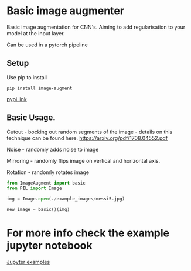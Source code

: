 # Basic image augmenter
Basic image augmentation for CNN's. Aiming to add regularisation to your model at the input layer.

Can be used in a pytorch pipeline 


## Setup

Use pip to install 

`pip install image-augment`

[pypi link ](https://www.google.com)


## Basic Usage.

Cutout - bocking out random segments of the image - details on this technique can be found here. https://arxiv.org/pdf/1708.04552.pdf

Noise - randomly adds noise to image 

Mirroring - randomly flips image on vertical and horizontal axis.

Rotation - randomly rotates image

```python
from ImageAugment import basic
from PIL import Image

img = Image.open(./example_images/messi5.jpg)

new_image = basic()(img)

```

# For more info check the example jupyter notebook

[Jupyter examples](example.ipynb)

